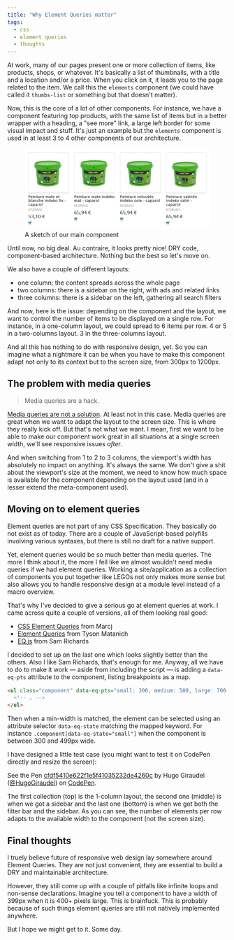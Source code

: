 ```yaml
---
title: "Why Element Queries matter"
tags:
  - css
  - element queries
  - thoughts
---
```


At work, many of our pages present one or more collection of items, like products, shops, or whatever. It's basically a list of thumbnails, with a title and a location and/or a price. When you click on it, it leads you to the page related to the item. We call this the `elements` component (we could have called it `thumbs-list` or something but that doesn't matter).

Now, this is the core of a lot of other components. For instance, we have a component featuring top products, with the same list of items but in a better wrapper with a heading, a "see more" link, a large left border for some visual impact and stuff. It's just an example but the `elements` component is used in at least 3 to 4 other components of our architecture.

<figure class="figure">
<img src="/assets/images/why-element-queries-matter/thumbs-list.png" alt="" />
<figcaption>A sketch of our main component</figcaption>
</figure>

Until now, no big deal. Au contraire, it looks pretty nice! DRY code, component-based architecture. Nothing but the best so let's move on.

We also have a couple of different layouts:

* one column: the content spreads across the whole page
* two columns: there is a sidebar on the right, with ads and related links
* three columns: there is a sidebar on the left, gathering all search filters

And now, here is the issue: depending on the component and the layout, we want to control the number of items to be displayed on a single row. For instance, in a one-column layout, we could spread to 6 items per row. 4 or 5 in a two-columns layout. 3 in the three-columns layout.

And all this has nothing to do with responsive design, yet. So you can imagine what a nightmare it can be when you have to make this component adapt not only to its context but to the screen size, from 300px to 1200px.

## The problem with media queries

> Media queries are a hack.

[Media queries are not a solution](https://ianstormtaylor.com/media-queries-are-a-hack/). At least not in this case. Media queries are great when we want to adapt the layout to the screen size. This is where they really kick off. But that's not what we want. I mean, first we want to be able to make our component work great in all situations at a single screen width, we'll see responsive issues _after_.

And when switching from 1 to 2 to 3 columns, the viewport's width has absolutely no impact on anything. It's always the same. We don't give a shit about the viewport's size at the moment, we need to know how much space is available for the component depending on the layout used (and in a lesser extend the meta-component used).

## Moving on to element queries

Element queries are not part of any CSS Specification. They basically do not exist as of today. There are a couple of JavaScript-based polyfills involving various syntaxes, but there is still no draft for a native support.

Yet, element queries would be so much better than media queries. The more I think about it, the more I fell like we almost wouldn't need media queries if we had element queries. Working a site/application as a collection of components you put together like LEGOs not only makes more sense but also allows you to handle responsive design at a module level instead of a macro overview.

That's why I've decided to give a serious go at element queries at work. I came across quite a couple of versions, all of them looking real good:

* [CSS Element Queries](https://github.com/marcj/css-element-queries) from Marcj
* [Element Queries](https://github.com/tysonmatanich/elementQuery) from Tyson Matanich
* [EQ.js](https://github.com/Snugug/eq.js) from Sam Richards

I decided to set up on the last one which looks slightly better than the others. Also I like Sam Richards, that's enough for me. Anyway, all we have to do to make it work &mdash; aside from including the script &mdash; is adding a `data-eq-pts` attribute to the component, listing breakpoints as a map.

```html
<ul class="component" data-eq-pts="small: 300, medium: 500, large: 700, huge: 900">
  <!-- … -->
</ul>
```

Then when a min-width is matched, the element can be selected using an attribute selector `data-eq-state` matching the mapped keyword. For instance `.component[data-eq-state="small"]` when the component is between 300 and 499px wide.

I have designed a little test case (you might want to test it on CodePen directly and resize the screen):

<p data-height="460" data-theme-id="0" data-slug-hash="cfdf5410e622f1e5f41035232de4260c" data-default-tab="result" class='codepen'>See the Pen <a href='https://codepen.io/HugoGiraudel/pen/cfdf5410e622f1e5f41035232de4260c'>cfdf5410e622f1e5f41035232de4260c</a> by Hugo Giraudel (<a href='https://codepen.io/HugoGiraudel'>@HugoGiraudel</a>) on <a href='https://codepen.io'>CodePen</a>.</p>

The first collection (top) is the 1-column layout, the second one (middle) is when we got a sidebar and the last one (bottom) is when we got both the filter bar and the sidebar. As you can see, the number of elements per row adapts to the available width to the component (not the screen size).

## Final thoughts

I truely believe future of responsive web design lay somewhere around Element Queries. They are not just convenient, they are essential to build a DRY and maintainable architecture.

However, they still come up with a couple of pitfalls like infinite loops and non-sense declarations. Imagine you tell a component to have a width of 399px when it is 400+ pixels large. This is brainfuck. This is probably because of such things element queries are still not natively implemented anywhere.

But I hope we might get to it. Some day.
